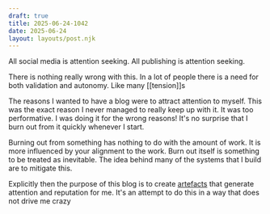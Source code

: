 ```yaml
---
draft: true
title: 2025-06-24-1042
date: 2025-06-24
layout: layouts/post.njk
---
```


All social media is attention seeking.
All publishing is attention seeking.

There is nothing really wrong with this. In a lot of people there is a need for both validation and autonomy. Like many [[tension]]s

The reasons I wanted to have a blog were to attract attention to myself. This was the exact reason I never managed to really keep up with it. It was too performative. I was doing it for the wrong reasons! 
It's no surprise that I burn out from it quickly whenever I start. 

Burning out from something has nothing to do with the amount of work. It is more influenced by your alignment to the work. Burn out itself is something to be treated as inevitable. The idea behind many of the systems that I build are to mitigate this.

Explicitly then the purpose of this blog is to create [artefacts](artefacts.md) that generate attention and reputation for me. It's an attempt to do this in a way that does not drive me crazy